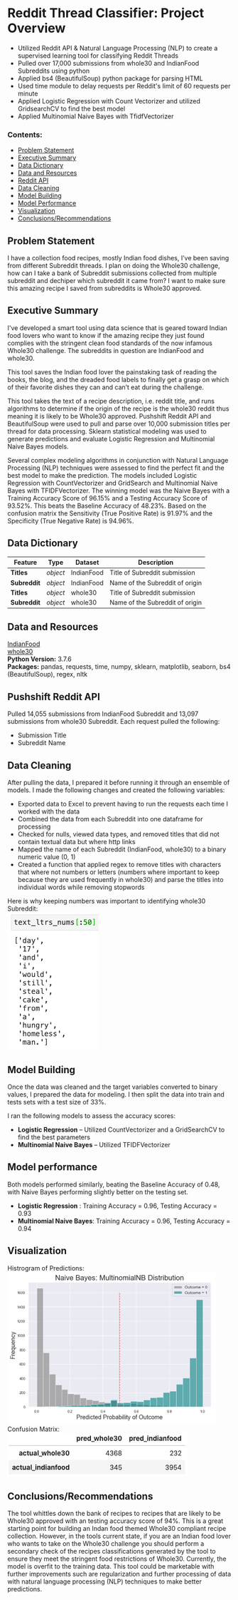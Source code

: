# Reddit Thread Classifier: Project Overview
* Utilized Reddit API & Natural Language Processing (NLP) to create a supervised learning tool for classifying Reddit Threads
* Pulled over 17,000 submissions from whole30 and IndianFood Subreddits using python 
* Applied bs4 (BeautifulSoup) python package for parsing HTML 
* Used time module to delay requests per Reddit's limit of 60 requests per minute
* Applied Logistic Regression with Count Vectorizer and utilized GridsearchCV to find the best model
* Applied Multinomial Naive Bayes with TfidfVectorizer

### Contents:
- [Problem Statement](#Problem-Statement)
- [Executive Summary](#Executive-Summary)
- [Data Dictionary](#Data-Dictionary)
- [Data and Resources](#Sources)
- [Reddit API](#API)
- [Data Cleaning](#Data-Cleaning)
- [Model Building](#Model-Building)
- [Model Performance](#Model-Performance)
- [Visualization](#Visualization)
- [Conclusions/Recommendations](#Conclusions/Recommendations)

<a id=Problem Statement></a>
## Problem Statement

I have a collection food recipes, mostly Indian food dishes, I’ve been saving from different Subreddit threads.  I plan on doing the Whole30 challenge, how can I take a bank of Subreddit submissions collected from multiple subreddit and dechiper which subreddit it came from? I want to make sure this amazing recipe I saved from subreddits is Whole30 approved.

<a id=Executive Summary></a>
## Executive Summary

I've developed a smart tool using data science that is geared toward Indian food lovers who want to know if the amazing recipe they just found complies with the stringent clean food standards of the now infamous Whole30 challenge.  The subreddits in question are IndianFood and whole30.  

This tool saves the Indian food lover the painstaking task of reading the books, the blog, and the dreaded food labels to finally get a grasp on which of their favorite dishes they can and can’t eat during the challenge.

This tool takes the text of a recipe description, i.e. reddit title, and runs algorithms to determine if the origin of the recipe is the whole30 reddit thus meaning it is likely to be Whole30 approved. Pushshift Reddit API and BeautifulSoup were used to pull and parse over 10,000 submission titles per thread for data processing.  Sklearn statistical modeling was used to generate predictions and evaluate Logistic Regression and Multinomial Naive Bayes models. 

Several complex modeling algorithms in conjunction with Natural Language Processing (NLP) techniques were assessed to find the perfect fit and the best model to make the prediction. The models included Logistic Regression with CountVectorizer and GridSearch and Multinomial Naive Bayes with TFIDFVectorizer. The winning model was the Naive Bayes with a Training Accuracy Score of 96.15% and a Testing Accuracy Score of 93.52%. This beats the Baseline Accuracy of 48.23%. Based on the confusion matrix the Sensitivity (True Positive Rate) is 91.97% and the Specificity (True Negative Rate) is 94.96%.

<a id=Data Dictionary></a>
## Data Dictionary
|Feature|Type|Dataset|Description|
|---|---|---|---|
|**Titles**|*object*|IndianFood|Title of Subreddit submission|
|**Subreddit**|*object*|IndianFood|Name of the Subreddit of origin|
|**Titles**|*object*|whole30|Title of Subreddit submission|
|**Subreddit**|*object*|whole30|Name of the Subreddit of origin|

<a id=Sources></a>
## Data and Resources
[IndianFood](data/IndianFood.csv) <br>
[whole30](data/whole30.csv) <br>
**Python Version:** 3.7.6   
**Packages:** pandas, requests, time, numpy, sklearn, matplotlib, seaborn, bs4 (BeautifulSoup), regex, nltk     

<a id=API></a>
## Pushshift Reddit API
Pulled 14,055 submissions from IndianFood Subreddit and 13,097 submissions from whole30 Subreddit. Each request pulled the following:
*	Submission Title
*	Subreddit Name

<a id=Data Cleaning></a>
## Data Cleaning
After pulling the data, I prepared it before running it through an ensemble of models. I made the following changes and created the following variables:

*	Exported data to Excel to prevent having to run the requests each time I worked with the data
*	Combined the data from each Subreddit into one dataframe for processing
*	Checked for nulls, viewed data types, and removed titles that did not contain textual data but where http links
*	Mapped the name of each Subreddit (IndianFood, whole30) to a binary numeric value (0, 1)
*	Created a function that applied regex to remove titles with characters that where not numbers or letters (numbers where important to keep because they are used frequently in whole30) and parse the titles into individual words while removing stopwords

Here is why keeping numbers was important to identifying whole30 Subreddit:<br>
![alt text](https://github.com/JonnaPander/DS_Food_Lovers_Reddit_Threads/blob/master/assets/ltr_num.png "Importance of Keeping Numbers")

<a id=Model Building></a>
## Model Building 
Once the data was cleaned and the target variables converted to binary values, I prepared the data for modeling. I then split the data into train and tests sets with a test size of 33%.   

I ran the following models to assess the accuracy scores:   
*	**Logistic Regression** – Utilized CountVectorizer and a GridSearchCV to find the best parameters
*	**Multinomial Naive Bayes** – Utilized TFIDFVectorizer 

<a id=Model Performance></a>
## Model performance
Both models performed similarly, beating the Baseline Accuracy of 0.48, with Naive Bayes performing slightly better on the testing set. 
*	**Logistic Regression** : Training Accuracy = 0.96, Testing Accuracy = 0.93
*	**Multinomial Naive Bayes**: Training Accuracy = 0.96, Testing Accuracy = 0.94

<a id=Visualization></a>
## Visualization
Histrogram of Predictions:<br>
![alt text](https://github.com/JonnaPander/DS_Food_Lovers_Reddit_Threads/blob/master/assets/HistOutcomes.png "Histogram of Outcomes")<br>
Confusion Matrix: <br>
![alt text](https://github.com/JonnaPander/DS_Food_Lovers_Reddit_Threads/blob/master/assets/Matrix.png "Confusion Matrix")

<a id=Conclusions/Recommendations></a>
## Conclusions/Recommendations
The tool whittles down the bank of recipes to recipes that are likely to be Whole30 approved with an testing accuracy score of 94%. This is a great starting point for building an Indan food themed Whole30 compliant recipe collection. However, in the tools current state, if you are an Indian food lover who wants to take on the Whole30 challenge you should perform a secondary check of the recipes classifications generated by the tool to ensure they meet the stringent food restrictions of Whole30. Currently, the model is overfit to the training data. This tool could be marketable with further improvements such are regularization and further processing of data with natural language processing (NLP) techniques to make better predictions.  

